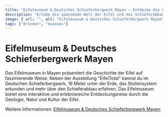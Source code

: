 ```yaml
---
title: "Eifelmuseum & Deutsches Schieferbergwerk Mayen – Entdecke die Geschichte der Eifel"
description: "Erlebe die spannende Welt der Eifel und des Schieferabbaus im Eifelmuseum und dem Deutschen Schieferbergwerk in der Genovevaburg in Mayen."
image: { url: "", alt: "Eifelmuseum & Deutsches Schieferbergwerk Mayen" }
tags: ["drinnen", "museums"]
---
```


# Eifelmuseum & Deutsches Schieferbergwerk Mayen

Das Eifelmuseum in Mayen präsentiert die Geschichte der Eifel auf faszinierende Weise. Neben der Ausstellung "EifelTotal" kannst du im Deutschen Schieferbergwerk, 16 Meter unter der Erde, das Stollensystem erkunden und mehr über den Schieferabbau erfahren. Das Eifelmuseum bietet eine interaktive und erlebnisreiche Entdeckungsreise durch die Geologie, Natur und Kultur der Eifel.

Weitere Informationen: [Eifelmuseum & Deutsches Schieferbergwerk Mayen](https://www.mayen.de/kultur-tourismus/tourismus/eifelmuseum/)
